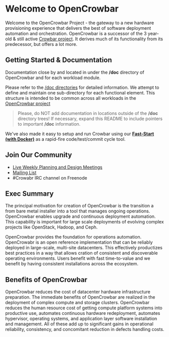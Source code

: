 # Welcome to OpenCrowbar

Welcome to the OpenCrowbar Project - the gateway to a new hardware provisioning experience that delivers the best of software deployment automation and orchestration. OpenCrowbar is a successor of the 3 year-old & still active [Crowbar project](http://github.com/crowbar). It derives much of its functionality from its predecessor, but offers a lot more.

## Getting Started & Documentation

Documentation close by and located in under the **/doc** directory of OpenCrowbar and for each workload module.

Please refer to the [/doc directories](/doc/README.md) for detailed information.  We attempt to define and maintain one sub-directory for each functional element.  This structure is intended to be common across all workloads in the [OpenCrowbar project](https://github.com/opencrowbar/)

> Please, do NOT add documentation in locations outside of the  **/doc** directory trees!  If necessary, expand this README to include pointers to important **/doc** information.

We've also made it easy to setup and run Crowbar using our [**Fast-Start (with Docker)**](/doc/development-guides/dev-systems) as a rapid-fire code/test/commit cycle tool.  

## Join Our Community

* [Live Weekly Planning and Design Meetings](http://bit.ly/crowbar-calendar)
* [Mailing List](http://bit.ly/crowbarlist)
* #Crowabr IRC channel on Freenode  

## Exec Summary 

The principal motivation for creation of OpenCrowbar is the transition a from bare metal installer into a tool that manages ongoing operations.  OpenCrowbar enables upgrade and continuous deployment automation. This capability is important for large scale deployments of evolving complex projects like OpenStack, Hadoop, and Ceph.

OpenCrowbar provides the foundation for operations automation. OpenCrowabr is an open reference implementation that can be reliably deployed in large-scale, multi-site datacenters.  This effectively productizes best practices in a way that allows cration of consistent and discoverable operating environments.  Users benefit with fast time-to-value and we benefit by having consistent installations across the ecosystem.  

## Benefits of OpenCrowbar

OpenCrowbar reduces the cost of datacenter hardware infrastructure preparation. The immediate benefits of OpenCrowbar are realized in the deployment of complex compute and storage clusters. OpenCrowbar reduces the human resource cost of getting compute platform systems into productive use, automates continuous hardware redeployment, automates hypervisor, operating systems, and application layer software installation and management. All of these add up to significant gains in operational reliability, consistency, and concomitant reduction in defects handling costs.
